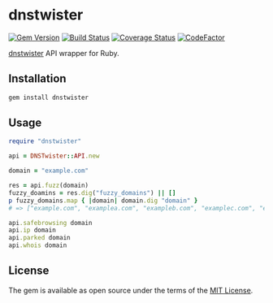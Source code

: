 # dnstwister

[![Gem Version](https://badge.fury.io/rb/dnstwister.svg)](https://badge.fury.io/rb/dnstwister)
[![Build Status](https://travis-ci.com/ninoseki/dnstwister.svg?branch=master)](https://travis-ci.com/ninoseki/dnstwister)
[![Coverage Status](https://coveralls.io/repos/github/ninoseki/dnstwister/badge.svg?branch=master)](https://coveralls.io/github/ninoseki/dnstwister?branch=master)
[![CodeFactor](https://www.codefactor.io/repository/github/ninoseki/dnstwister/badge)](https://www.codefactor.io/repository/github/ninoseki/dnstwister)

[dnstwister](https://dnstwister.report/) API wrapper for Ruby.

## Installation

```bash
gem install dnstwister
```

## Usage

```ruby
require "dnstwister"

api = DNSTwister::API.new

domain = "example.com"

res = api.fuzz(domain)
fuzzy_doamins = res.dig("fuzzy_domains") || []
p fuzzy_domains.map { |domain| domain.dig "domain" }
# => ["example.com", "examplea.com", "exampleb.com", "examplec.com", "exampled.com", ...]

api.safebrowsing domain
api.ip domain
api.parked domain
api.whois domain
```

## License

The gem is available as open source under the terms of the [MIT License](https://opensource.org/licenses/MIT).
